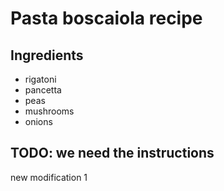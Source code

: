 # Pasta boscaiola recipe


## Ingredients

- rigatoni
- pancetta
- peas
- mushrooms
- onions


## TODO: we need the instructions
new modification 1
